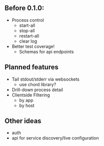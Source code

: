 ## Before 0.1.0:

- Process control
  - start-all
  - stop-all
  - restart-all
  - clear log
- Better test coverage!
  - Schemas for api endpoints

## Planned features

- Tail stdout/stderr via websockets
  - use chord library?
- Drill-down process detail
- Clientside Filtering
  - by app
  - by host

## Other ideas
- auth
- api for service discovery/live configuration